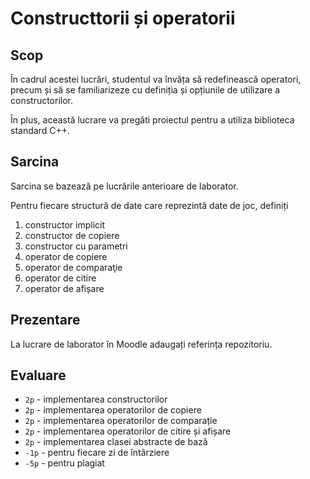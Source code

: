 # Constructtorii și operatorii

## Scop

În cadrul acestei lucrări, studentul va învăța să redefinească operatori, precum și să se familiarizeze cu definiția și opțiunile de utilizare a constructorilor.

În plus, această lucrare va pregăti proiectul pentru a utiliza biblioteca standard C++.

## Sarcina

Sarcina se bazează pe lucrările anterioare de laborator.

Pentru fiecare structură de date care reprezintă date de joc, definiți

1. constructor implicit
2. constructor de copiere
3. constructor cu parametri
4. operator de copiere
5. operator de comparaţie
6. operator de citire
7. operator de afișare

## Prezentare

La lucrare de laborator în Moodle adaugați referința repozitoriu.

## Evaluare

- `2p` - implementarea constructorilor
- `2p` - implementarea operatorilor de copiere
- `2p` - implementarea operatorilor de comparație
- `2p` - implementarea operatorilor de citire și afișare
- `2p` - implementarea clasei abstracte de bază
- `-1p` - pentru fiecare zi de întârziere
- `-5p` - pentru plagiat

